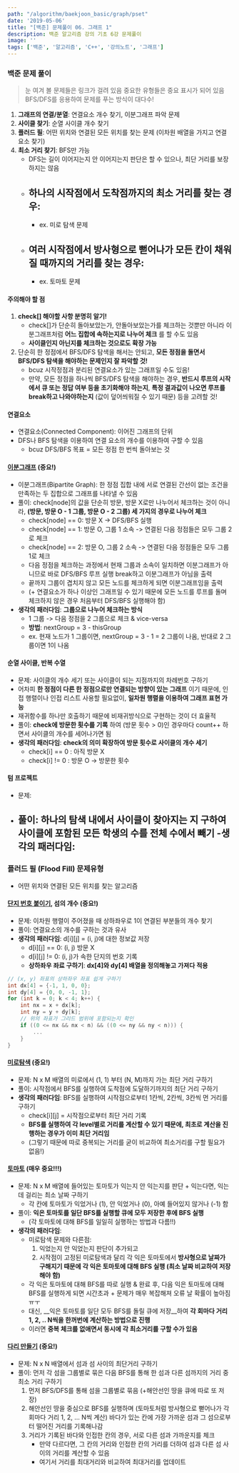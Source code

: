 ```yaml
---
path: "/algorithm/baekjoon_basic/graph/pset"
date: '2019-05-06'
title: "[백준] 문제풀이 06. 그래프 1"
description: 백준 알고리즘 강의 기초 6강 문제풀이
image: ''
tags: ['백준', '알고리즘', 'C++', '강의노트', '그래프']
---
```


### 백준 문제 풀이
> 눈 여겨 볼 문제들은 링크가 걸려 있음
> 중요한 유형들은 중요 표시가 되어 있음
BFS/DFS를 응용하여 문제를 푸는 방식이 대다수!
1. __그래프의 연결/분열__: 연결요소 개수 찾기, 이분그래프 파악 문제
2. __사이클 찾기__: 순열 사이클 개수 찾기
3. __플러드 필__: 어떤 위치와 연결된 모든 위치를 찾는 문제 (이차원 배열을 가지고 연결요소 찾기)
4. __최소 거리 찾기__: BFS만 가능
    - DFS는 길이 이어지는지 안 이어지는지 판단은 할 수 있으나, 최단 거리를 보장하지는 않음
    - __하나의 시작점에서 도착점까지의 최소 거리를 찾는 경우__:
        - 
        - ex. 미로 탐색 문제
    - __여러 시작점에서 방사형으로 뻗어나가 모든 칸이 채워질 때까지의 거리를 찾는 경우__: 
        - 
        - ex. 토마토 문제

#### 주의해야 할 점
1. __check[] 해야할 사항 분명히 알기!__
    - check[]가 단순히 돌아보았는가, 안돌아보았는가를 체크하는 것뿐만 아니라 이분그래프처럼 __어느 집합에 속하는지로 나누어 체크__ 를 할 수도 있음
    - __사이클인지 아닌지를 체크하는 것으로도 확장 가능__
2. 단순히 한 정점에서 BFS/DFS 탐색을 해서는 안되고, __모든 정점을 돌면서 BFS/DFS 탐색을 해야하는 문제인지 잘 파악할 것!__
    - bcuz 시작정점과 분리된 연결요소가 있는 그래프일 수도 있음!
    - 만약, 모든 정점을 하나씩 BFS/DFS 탐색을 해야하는 경우, __반드시 루프의 시작에서 큐 또는 정답 여부 등을 초기화해야 하는지__, __특정 결과값이 나오면 루프를 break하고 나와야하는지__ (값이 덮어씌워질 수 있기 때문) 등을 고려할 것!

#### 연결요소
- 연결요소(Connected Component): 이어진 그래프의 단위
- DFS나 BFS 탐색을 이용하여 연결 요소의 개수를 이용하여 구할 수 있음
    - bcuz DFS/BFS 목표 = 모든 정점 한 번씩 돌아보는 것

#### [이분그래프](https://www.acmicpc.net/problem/1707) (중요!)
- 이분그래프(Bipartite Graph): 한 정점 집합 내에 서로 연결된 간선이 없는 조건을 만족하는 두 집합으로 그래프를 나타낼 수 있음
- 풀이: check[node]의 값을 단순히 방문, 방문 X로만 나누어서 체크하는 것이 아니라, __(방문, 방문 O - 1 그룹, 방문 O - 2 그룹) 세 가지의 경우로 나누어 체크__
    - check[node] == 0: 방문 X -> DFS/BFS 실행
    - check[node] == 1: 방문 O, 그룹 1 소속 -> 연결된 다음 정점들은 모두 그룹 2로 체크 
    - check[node] == 2: 방문 O, 그룹 2 소속 -> 연결된 다음 정점들은 모두 그룹 1로 체크 
    - 다음 정점을 체크하는 과정에서 현재 그룹과 소속이 일치하면 이분그래프가 아니므로 바로 DFS/BFS 루프 실행 break하고 이분그래프가 아님을 출력
    - 끝까지 그룹이 겹치지 않고 모든 노드를 체크하게 되면 이분그래프임을 출력
    - (+ 연결요소가 하나 이상인 그래프일 수 있기 때문에 모든 노드를 루프를 돌며 체크하지 않은 경우 처음부터 DFS/BFS 실행해야 함) 
- __생각의 패러다임__: __그룹으로 나누어 체크하는 방식__
    - 1 그룹 -> 다음 정점을 2 그룹으로 체크 & vice-versa
    - __방법__: nextGroup = 3 - thisGroup
    - ex. 현재 노드가 1 그룹이면, nextGroup = 3 - 1 = 2 그룹이 나옴, 반대로 2 그룹이면 1이 나옴

#### 순열 사이클, 반복 수열
- 문제: 사이클의 개수 세기 또는 사이클이 되는 지점까지의 차례번호 구하기
- 어차피 __한 정점이 다른 한 정점으로만 연결되는 방향이 있는 그래프__ 이기 때문에, 인접 행렬이나 인접 리스트 사용할 필요없이, __일차원 행렬을 이용하여 그래프 표현 가능__
- 재귀함수를 하나만 호출하기 때문에 비재귀방식으로 구현하는 것이 더 효율적
- 풀이: __check에 방문한 횟수를 기록__ 하여 (방문 횟수 > 0)인 경우마다 count++ 하면서 사이클의 개수를 세어나가면 됨
- __생각의 패러다임__: __check의 의미 확장하여 방문 횟수로 사이클의 개수 세기__
    - check[i] == 0 : 아직 방문 X
    - check[i] != 0 : 방문 O -> 방문한 횟수

#### 텀 프로젝트
- 문제: 
- 풀이: 하나의 탐색 내에서 사이클이 찾아지는 지 구하여 사이클에 포함된 모든 학생의 수를 전체 수에서 빼기
-__생각의 패러다임__:
    - 

### 플러드 필 (Flood Fill) 문제유형
- 어떤 위치와 연결된 모든 위치를 찾는 알고리즘

#### [단지 번호 붙이기](https://www.acmicpc.net/problem/2667), 섬의 개수 (중요!)
- 문제: 이차원 행렬이 주어졌을 때 상하좌우로 1이 연결된 부분들의 개수 찾기
- 풀이: 연결요소의 개수를 구하는 것과 유사
- __생각의 패러다임__: d[i][j] = (i, j)에 대한 정보값 저장
    - d[i][j] == 0: (i, j) 방문 X
    - d[i][j] != 0: (i, j)가 속한 단지의 번호 기록
    - __상하좌우 좌료 구하기__: __dx[4]와 dy[4] 배열을 정의해놓고 가져다 적용__
```cpp
// (x, y) 좌표의 상하좌우 좌표 쉽게 구하기
int dx[4] = {-1, 1, 0, 0};
int dy[4] = {0, 0, -1, 1};
for (int k = 0; k < 4; k++) {
    int nx = x + dx[k];
    int ny = y + dy[k];
    // 위의 좌표가 그리드 범위에 포함되는지 확인
    if ((0 <= nx && nx < n) && ((0 <= ny && ny < n))) {
        ...
    }
}
```

#### [미로탐색](https://www.acmicpc.net/problem/2178) (중요!)
- 문제: N x M 배열의 미로에서 (1, 1) 부터 (N, M)까지 가는 최단 거리 구하기
- 풀이: 시작점에서 BFS를 실행하여 도착점에 도달하기까지의 최단 거리 구하기
- __생각의 패러다임__: BFS를 실행하여 시작점으로부터 1칸씩, 2칸씩, 3칸씩 먼 거리를 구하기
    - check[i][j] = 시작점으로부터 최단 거리 기록
    - __BFS를 실행하여 각 level별로 거리를 계산할 수 있기 때문에, 최초로 계산을 진행하는 경우가 이미 최단 거리임__
    - (그렇기 때문에 따로 중복되는 거리를 굳이 비교하여 최소거리를 구할 필요가 없음!)

#### [토마토](https://www.acmicpc.net/problem/7576) (매우 중요!!!)
- 문제: N x M 배열에 들어있는 토마토가 익는지 안 익는지를 판단 + 익는다면, 익는데 걸리는 최소 날짜 구하기
    - 각 칸에 토마토가 익었거나 (1), 안 익었거나 (0), 아예 들어있지 않거나 (-1) 함 
- 풀이: __익은 토마토를 일단 BFS를 실행할 큐에 모두 저장한 후에 BFS 실행__
    - (각 토마토에 대해 BFS를 일일히 실행하는 방법과 다름!!)
- __생각의 패러다임__:  
    - 미로탐색 문제와 다른점: 
        1. 익었는지 안 익었는지 판단이 추가되고
        2. 시작점이 고정된 미로탐색과 달리 각 익은 토마토에서 __방사형으로 날짜가 구해지기 때문에 각 익은 토마토에 대해 BFS 실행 (최소 날짜 비교하여 저장해야 함)__
    - 각 익은 토마토에 대해 BFS를 따로 실행 & 완료 후, 다음 익은 토마토에 대해 BFS를 실행하게 되면 시간초과 + 문제가 매우 복잡해져 오류 날 확률이 높아짐ㅠㅜ
    - 대신, __익은 토마토를 일단 모두 BFS를 돌릴 큐에 저장__하여 __각 회마다 거리 1, 2, .. N씩을 한꺼번에 계산하는 방법으로 진행__
    - 이러면 __중복 체크를 없애면서 동시에 각 최소거리를 구할 수가 있음__

#### [다리 만들기](https://www.acmicpc.net/problem/2146) (중요!)
- 문제: N x N 배열에서 섬과 섬 사이의 최단거리 구하기
- 풀이: 먼저 각 섬을 그룹별로 묶은 다음 BFS를 통해 한 섬과 다른 섬까지의 거리 중 최소 거리 구하기
    1. 먼저 BFS/DFS를 통해 섬을 그룹별로 묶음 (+해안선인 땅을 큐에 따로 또 저장)
    2. 해안선인 땅을 중심으로 BFS를 실행하며 (토마토처럼 방사형으로 뻗어나가 각 회마다 거리 1, 2, ... N씩 계산) 바다가 있는 칸에 가장 가까운 섬과 그 섬으로부터 떨어진 거리를 기록해나감
    3. 거리가 기록된 바다와 인접한 칸의 경우, 서로 다른 섬과 가까운지를 체크
        - 만약 다르다면, 그 칸의 거리와 인접한 칸의 거리를 더하여 섬과 다른 섬 사이의 거리를 계산할 수 있음
        - 여기서 거리를 최대거리와 비교하여 최대거리를 업데이트  